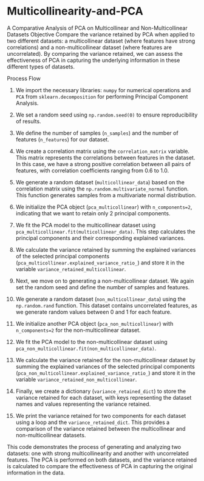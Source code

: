 # Multicollinearity-and-PCA
A Comparative Analysis of PCA on Multicollinear and Non-Multicollinear Datasets
Objective 
Compare the variance retained by PCA when applied to two different datasets: a multicollinear dataset (where features have strong correlations) and a non-multicollinear dataset (where features are uncorrelated). By comparing the variance retained, we can assess the effectiveness of PCA in capturing the underlying information in these different types of datasets.

Process Flow 
1. We import the necessary libraries: `numpy` for numerical operations and `PCA` from `sklearn.decomposition` for performing Principal Component Analysis.

2. We set a random seed using `np.random.seed(0)` to ensure reproducibility of results.

3. We define the number of samples (`n_samples`) and the number of features (`n_features`) for our dataset.

4. We create a correlation matrix using the `correlation_matrix` variable. This matrix represents the correlations between features in the dataset. In this case, we have a strong positive correlation between all pairs of features, with correlation coefficients ranging from 0.6 to 1.0.

5. We generate a random dataset (`multicollinear_data`) based on the correlation matrix using the `np.random.multivariate_normal` function. This function generates samples from a multivariate normal distribution.

6. We initialize the PCA object (`pca_multicollinear`) with `n_components=2`, indicating that we want to retain only 2 principal components.

7. We fit the PCA model to the multicollinear dataset using `pca_multicollinear.fit(multicollinear_data)`. This step calculates the principal components and their corresponding explained variances.

8. We calculate the variance retained by summing the explained variances of the selected principal components (`pca_multicollinear.explained_variance_ratio_`) and store it in the variable `variance_retained_multicollinear`.

9. Next, we move on to generating a non-multicollinear dataset. We again set the random seed and define the number of samples and features.

10. We generate a random dataset (`non_multicollinear_data`) using the `np.random.rand` function. This dataset contains uncorrelated features, as we generate random values between 0 and 1 for each feature.

11. We initialize another PCA object (`pca_non_multicollinear`) with `n_components=2` for the non-multicollinear dataset.

12. We fit the PCA model to the non-multicollinear dataset using `pca_non_multicollinear.fit(non_multicollinear_data)`.

13. We calculate the variance retained for the non-multicollinear dataset by summing the explained variances of the selected principal components (`pca_non_multicollinear.explained_variance_ratio_`) and store it in the variable `variance_retained_non_multicollinear`.

14. Finally, we create a dictionary (`variance_retained_dict`) to store the variance retained for each dataset, with keys representing the dataset names and values representing the variance retained.

15. We print the variance retained for two components for each dataset using a loop and the `variance_retained_dict`. This provides a comparison of the variance retained between the multicollinear and non-multicollinear datasets.

This code demonstrates the process of generating and analyzing two datasets: one with strong multicollinearity and another with uncorrelated features. The PCA is performed on both datasets, and the variance retained is calculated to compare the effectiveness of PCA in capturing the original information in the data.
